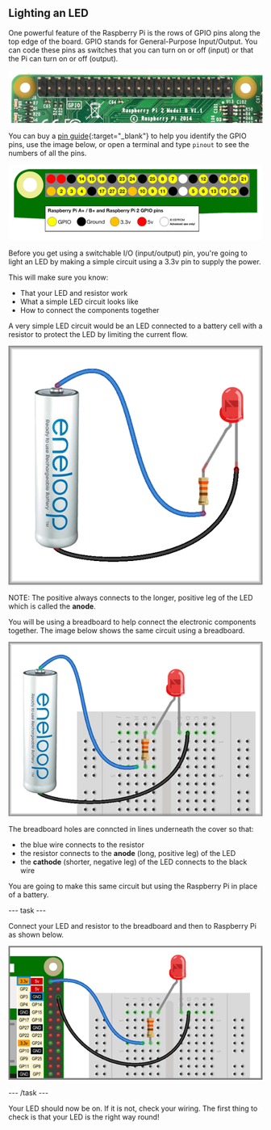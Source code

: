 ## Lighting an LED

One powerful feature of the Raspberry Pi is the rows of GPIO pins along the top edge of the board. GPIO stands for General-Purpose Input/Output. You can code these pins as switches that you can turn on or off (input) or that the Pi can turn on or off (output).

![Raspberry Pi GPIO pins](images/RPi_gpioPins.png)

You can buy a [pin guide](https://thepihut.com/products/gpio-reference-board-model-b-plus-and-a-plus?ref=isp_rel_prd&isp_ref_pos=5){:target="_blank"} to help you identify the GPIO pins, use the image below, or open a terminal and type `pinout` to see the numbers of all the pins.

![Raspberry Pi GPIO pin guide](images/RPi_gpioPinRef.png)

Before you get using a switchable I/O (input/output) pin, you're going to light an LED by making a simple circuit using a 3.3v pin to supply the power.

This will make sure you know:
+ That your LED and resistor work
+ What a simple LED circuit looks like
+ How to connect the components together

A very simple LED circuit would be an LED connected to a battery cell with a resistor to protect the LED by limiting the current flow.

![LED circuit with battery and resistor](images/batteryLedCircuit.png)

NOTE: The positive always connects to the longer, positive leg of the LED which is called the **anode**.

You will be using a breadboard to help connect the electronic components together. The image below shows the same circuit using a breadboard.

![LED circuit with battery, breadboard and resistor](images/batteryBreadLedCircuit.png)

The breadboard holes are conncted in lines underneath the cover so that:
+ the blue wire connects to the resistor
+ the resistor connects to the **anode** (long, positive leg) of the LED
+ the **cathode** (shorter, negative leg) of the LED connects to the black wire

You are going to make this same circuit but using the Raspberry Pi in place of a battery.

--- task ---

Connect your LED and resistor to the breadboard and then to Raspberry Pi as shown below.

![Pi, breadboard, LED and resistor](images/ledDirect.png)

--- /task ---

Your LED should now be on. If it is not, check your wiring. The first thing to check is that your LED is the right way round!